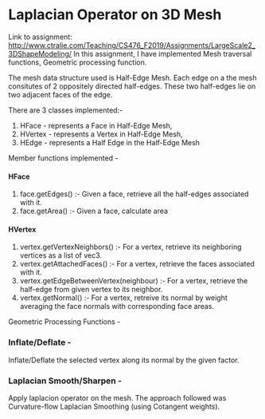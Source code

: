 # Laplacian Operator on 3D Mesh

Link to assignment: http://www.ctralie.com/Teaching/CS476_F2019/Assignments/LargeScale2_3DShapeModeling/
In this assignment, I have implemented Mesh traversal functions, Geometric processing function.

The mesh data structure used is Half-Edge Mesh. Each edge on a the mesh consitutes of 2 oppositely directed half-edges. These two half-edges lie on two adjacent faces of the edge.

There are 3 classes implemented:-
1) HFace - represents a Face in Half-Edge Mesh,
2) HVertex - represents a Vertex in Half-Edge Mesh,
3) HEdge - represents a Half Edge in the Half-Edge Mesh

Member functions implemented -

#### HFace
1) face.getEdges() :- Given a face, retrieve all the half-edges associated with it.
2) face.getArea() :- Given a face, calculate area

#### HVertex
1) vertex.getVertexNeighbors() :- For a vertex, retrieve its neighboring vertices as a list of vec3.
2) vertex.getAttachedFaces() :- For a vertex, retrieve the faces associated with it.
3) vertex.getEdgeBetweenVertex(neighbour) :- For a vertex, retrieve the half-edge from given vertex to its neighbor.
4) vertex.getNormal() :- For a vertex, retreive its normal by weight averaging the face normals with corresponding face areas.

Geometric Processing Functions -

### Inflate/Deflate - 
Inflate/Deflate the selected vertex along its normal by the given factor.

### Laplacian Smooth/Sharpen -
Apply laplacion operator on the mesh. The approach followed was Curvature-flow Laplacian Smoothing (using Cotangent weights).
